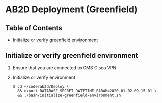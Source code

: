 # AB2D Deployment (Greenfield)

## Table of Contents

* [Initialize or verify greenfield environment](#initialize-or-verify-greenfield-environment)

## Initialize or verify greenfield environment

1. Ensure that you are connected to CMS Cisco VPN

1. Initialize or verify environment

   ```ShellShession
   $ cd ~/code/ab2d/Deploy \
     && export DATABASE_SECRET_DATETIME_PARAM=2020-01-02-09-15-01 \
     && ./bash/initialize-greenfield-environment.sh
   ```
